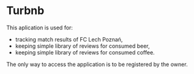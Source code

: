 # Turbnb

This aplication is used for:
- tracking match results of FC Lech Poznań,
- keeping simple library of reviews for consumed beer,
- keeping simple library of reviews for consumed coffee.

The only way to access the application is to be registered by the owner.
